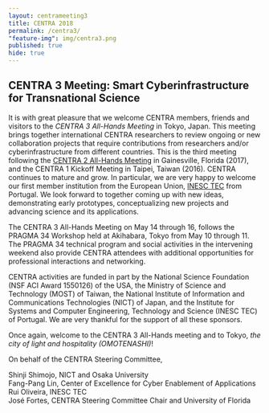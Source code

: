 ```yaml
---
layout: centrameeting3
title: CENTRA 2018
permalink: /centra3/
"feature-img": img/centra3.png
published: true
hide: true
---
```


## CENTRA 3 Meeting: Smart Cyberinfrastructure for Transnational Science

<p>
It is with great pleasure that we welcome CENTRA members, friends and visitors to the <i>CENTRA 3 All-Hands Meeting</i> in Tokyo, Japan. This meeting brings together international CENTRA researchers to review ongoing or new collaboration projects that require contributions from researchers and/or cyberinfrastructure from different countries. This is the third meeting following the <a href="http://www.globalcentra.org/centra2" target="_blank">CENTRA 2 All-Hands Meeting</a> in Gainesville, Florida (2017), and the CENTRA 1 Kickoff Meeting in Taipei, Taiwan (2016). CENTRA continues to mature and grow. In particular, we are very happy to welcome our first member institution from the European Union, <a href="https://www.inesctec.pt/ip-en?set_language=en&cl=en" target="_blank">INESC TEC</a> from Portugal. We look forward to together coming up with new ideas, demonstrating early prototypes, conceptualizing new projects and advancing science and its applications.
</p>

<p>
The CENTRA 3 All-Hands Meeting on May 14 through 16, follows the PRAGMA 34 Workshop held at Akihabara, Tokyo from May 10 through 11.  The PRAGMA 34 technical program and social activities in the intervening weekend also provide CENTRA attendees with additional opportunities for professional interactions and networking. 
</p>

<p>
CENTRA activities are funded in part by the National Science Foundation (NSF ACI Award 1550126) of the USA, the Ministry of Science and Technology (MOST) of Taiwan, the National Institute of Information and Communications Technologies (NICT) of Japan, and the Institute for Systems and Computer Engineering, Technology and Science (INESC TEC) of Portugal. We are very thankful for the support of all these sponsors.
</p>

<p>
Once again, welcome to the CENTRA 3 All-Hands meeting and to Tokyo, <i>the city of light and hospitality (OMOTENASHI)</i>!
 <br />
</p>

<p>
On behalf of the CENTRA Steering Committee,
</p>

<p>
Shinji Shimojo, NICT and Osaka University <br />
Fang-Pang Lin, Center of Excellence for Cyber Enablement of Applications<br />
Rui Oliveira, INESC TEC<br />
José Fortes, CENTRA Steering Committee Chair and University of Florida<br />

</p>
